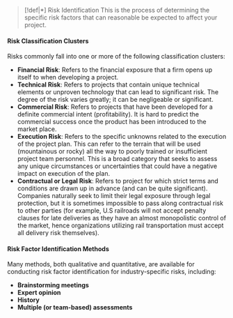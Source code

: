 
>[!def|*] Risk Identification
>This is the process of determining the specific risk factors that can reasonable be expected to affect your project.

#### Risk Classification Clusters
Risks commonly fall into one or more of the following classification clusters:
- **Financial Risk**: Refers to the financial exposure that a firm opens up itself to when developing a project.
- **Technical Risk**: Refers to projects that contain unique technical elements or unproven technology that can lead to significant risk. The degree of the risk varies greatly; it can be negligeable or significant.
- **Commercial Risk**: Refers to projects that have been developed for a definite commercial intent (profitability). It is hard to predict the commercial success once the product has been introduced to the market place.
- **Execution Risk**: Refers to the specific unknowns related to the execution of the project plan. This can refer to the terrain that will be used (mountainous or rocky) all the way to poorly trained or insufficient project team personnel. This is a broad category that seeks to assess any unique circumstances or uncertainties that could have a negative impact on execution of the plan.
- **Contractual or Legal Risk**: Refers to project for which strict terms and conditions are drawn up in advance (and can be quite significant). Companies naturally seek to limit their legal exposure through legal protection, but it is sometimes impossible to pass along contractual risk to other parties (for example, U.S railroads will not accept penalty clauses for late deliveries as they have an almost monopolistic control of the market, hence organizations utilizing rail transportation must accept all delivery risk themselves).

#### Risk Factor Identification Methods
Many methods, both qualitative and quantitative, are available for conducting risk factor identification for industry-specific risks, including: 
- **Brainstorming meetings**
- **Expert opinion**
- **History**
- **Multiple (or team-based) assessments**